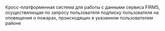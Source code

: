 Кросс-платформенная система для работы с данными сервиса FIRMS, осуществялющая по запросу пользователя подписку пользователя на оповещения о пожарах, происходящих в указанном пользователем районе
